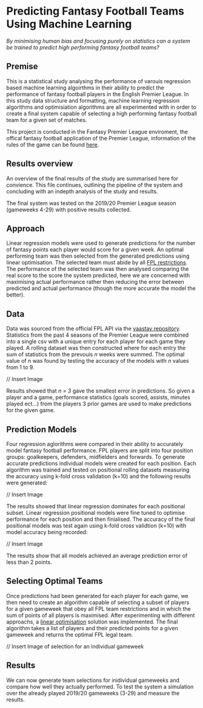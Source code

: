 # Predicting Fantasy Football Teams Using Machine Learning
*By minimising human bias and focusing purely on statistics can a system be trained to predict high performing fantasy football teams?*

## Premise
This is a statistical study analysing the performance of varouis regression based machine learning algoirthms in their ability to predict the performance of fantasy football players in the English Premier League. In this study data structure and formatting, machine learning regression algorithms and optimisiation algorithms are all experimented with in order to create a final system capable of selecting a high performing fantasy football team for a given set of matches.

This project is conducted in the Fantasy Premier League enviroment, the offical fantasy football application of the Premier League, information of the rules of the game can be found [here](https://www.premierleague.com/news/1252542).

## Results overview
An overview of the final results of the study are summarised here for convience. This file continues, outlining the pipeline of the system and concluding with an indepth analysis of the study and results.

The final system was tested on the 2019/20 Premier League season (gameweeks 4-29) with positive results collected.

## Approach

Linear regression models were used to generate predictions for the number of fantasy points each player would score for a given week. An optimal performing team was then selected from the generated predictions using linear optimisation. The selected team must abide by all [FPL restrictions](https://fantasy.premierleague.com/help/rules). The performance of the selected team was then analysed comparing the real score to the score the system predicted, here we are concerned with maximising actual performance rather then reducing the error between predicted and actual performance (though the more accurate the model the better).

## Data
Data was sourced from the official FPL API via the [vaastav repository](https://github.com/vaastav/Fantasy-Premier-League). Statistics from the past 4 seasons of the Premier League were combined into a single csv with a unique entry for each player for each game they played. A rolling dataset was then constructed where for each entry the sum of statistics from the prevouis *n* weeks were summed. The optimal value of n was found by testing the accuracy of the models with *n* values from 1 to 9.

// Insert Image

Results showed that *n = 3* gave the smallest error in predictions. So given a player and a game, performance statistics (goals scored, assists, minutes played ect...) from the players 3 prior games are used to make predictions for the given game.

## Prediction Models

Four regression aglorithms were compared in their ability to accurately model fantasy football performance. FPL players are split into four position groups: goalkeepers, defenders, midfielders and forwards. To generate accurate predictions individual models were created for each position. Each algorithm was trained and tested on positional rolling datasets measuring the accuracy using k-fold cross validation (k=10) and the following results were generated:

// Insert Image

The results showed that linear regression dominates for each positional subset. Linear regression positional models were fine tuned to optimise performance for each position and then finialised. The accuracy of the final positional models was test again using k-fold cross validtion (k=10) with model accuracy being recorded:

// Insert Image

The results show that all models achieved an average prediction error of less than 2 points.

## Selecting Optimal Teams

Once predictions had been generated for each player for each game, we then need to create an algorithm capable of selecting a subset of players for a given gameweek that obey all FPL team restrictions and in which the sum of points of all players is maximised. After experimenting with different approachs, a [linear optimisation](https://en.wikipedia.org/wiki/Linear_programming) solution was implemented. The final algorithm takes a list of players and their predicted points for a given gameweek and returns the optimal FPL legal team.

// Insert Image of selection for an individual gameweek

## Results

We can now generate team selections for inidividual gameweeks and compare how well they actually performed. To test the system a simulation over the already played 2019/20 gameweeks (3-29) and measure the results.
